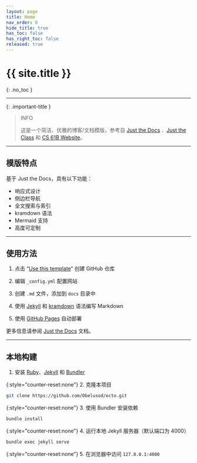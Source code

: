 ```yaml
---
layout: page
title: Home
nav_order: 0
hide_title: true
has_toc: false
has_right_toc: false
released: true
---
```


# {{ site.title }}
{: .no_toc }

---

{: .important-title }
> INFO
> 
> 这是一个简洁、优雅的博客/文档模版，参考自 [Just the Docs](https://github.com/just-the-docs/just-the-docs) 、[Just the Class](https://github.com/kevinlin1/just-the-class) 和 [CS 61B Website](https://github.com/Berkeley-CS61B/skeleton-sp24)。

---

## 模版特点

基于 Just the Docs，具有以下功能：

- 响应式设计
- 侧边栏导航
- 全文搜索与索引
- kramdown 语法
- Mermaid 支持
- 高度可定制

---

## 使用方法

1. 点击 “[Use this template](https://github.com/Obelusod/octo/generate)” 创建 GitHub 仓库

2. 编辑 `_config.yml` 配置网站

3. 创建 `.md` 文件，添加到 `docs` 目录中

4. 使用 [Jekyll](https://jekyllrb.com/) 和 [kramdown](https://kramdown.gettalong.org) 语法编写 Markdown

5. 使用 [GitHub Pages](https://pages.github.com) 自动部署

更多信息请参阅 [Just the Docs](https://just-the-docs.com) 文档。

---

## 本地构建

1. 安装 [Ruby](https://www.ruby-lang.org)、[Jekyll](https://jekyllrb.com) 和 [Bundler](https://bundler.io)

{:style="counter-reset:none"}
2. 克隆本项目

```bash
git clone https://github.com/Obelusod/octo.git
```

{:style="counter-reset:none"}
3. 使用 Bundler 安装依赖

```bash
bundle install
```

{:style="counter-reset:none"}
4. 运行本地 Jekyll 服务器（默认端口为 4000）

```bash
bundle exec jekyll serve
```

{:style="counter-reset:none"}
5. 在浏览器中访问 `127.0.0.1:4000`
